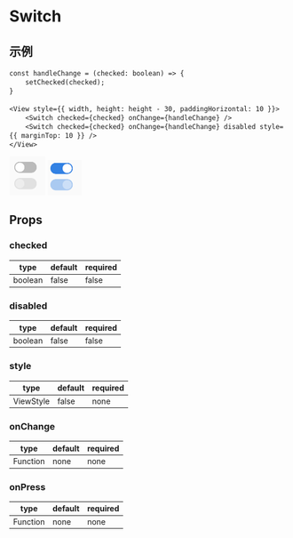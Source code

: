 # Switch

## 示例
```tsx
const handleChange = (checked: boolean) => {
    setChecked(checked);
}

<View style={{ width, height: height - 30, paddingHorizontal: 10 }}>
    <Switch checked={checked} onChange={handleChange} />
    <Switch checked={checked} onChange={handleChange} disabled style={{ marginTop: 10 }} />
</View>
```
![screenShot](https://github.com/HuiWang111/rn-element/blob/main/docs/assets/switch.png)
![screenShot](https://github.com/HuiWang111/rn-element/blob/main/docs/assets/switch-checked.png)

## Props
### checked
| type | default | required |
| ---- | ---- | ---- |
| boolean | false | false |

### disabled
| type | default | required |
| ---- | ---- | ---- |
| boolean | false | false |

### style
| type | default | required |
| ---- | ---- | ---- |
| ViewStyle | false | none |

### onChange
| type | default | required |
| ---- | ---- | ---- |
| Function | none | none |

### onPress
| type | default | required |
| ---- | ---- | ---- |
| Function | none | none |

